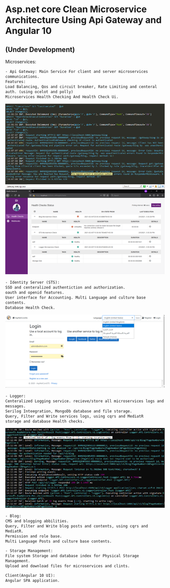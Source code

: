 Asp.net core Clean Microservice Architecture Using Api Gateway and Angular 10
===========
(Under Development)
------
Microservices:
```
- Api Gateway: Main Service For client and server microservices communications.
Features:
Load Balancing, Qos and circuit breaker, Rate Limiting and centeral auth. (using ocelot and polly)
Microservices Health Checking And Health Check Ui.
```
![Api Gateway Console](Documentation/images/Gateway_RateLimit_001.png?raw=true "Gateway Api")
![Health Check Api UI](Documentation/images/HealthCheckUI_001.PNG?raw=true "Health Check Api UI")
```
- Identity Server (STS):
SSO and centeralized authentiction and authorization.
oauth and openid features.
User interface for Accounting. Multi Language and culture base contents.
Database Health Check.
```
![Identity Server Service Ui](Documentation/images/IdentityServer_Ui_001.png?raw=true "Identity Server Service Ui")
```
- Logger:
Centeralized Logging service. recieve/store all microservices logs and messages.
Serilog Inteegration, MongoDb database and file storage.
Query, Filter and Write services logs, using cqrs and MediatR
storage and database Health checks.
```
![Logger Service Console](Documentation/images/LoggerService_002.png?raw=true "Logger Api Output")
```
- Blog:
CMS and blogging abbilities.
Query, Filter and Write blog posts and contents, using cqrs and MediatR.
Permission and role base.
Multi Language Posts and culture base contents.
```
```
- Storage Management:
File system Storage and database index for Physical Storage Management.
Upload and download files for microservices and clints.
```
```
Client(Angular 10 UI):
Angular SPA application.
```
